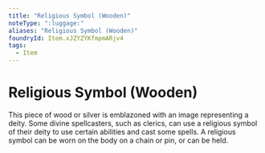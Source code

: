```yaml
---
title: "Religious Symbol (Wooden)"
noteType: ":luggage:"
aliases: "Religious Symbol (Wooden)"
foundryId: Item.xJZYZYKfmpmARjv4
tags:
  - Item
---
```


# Religious Symbol (Wooden)

This piece of wood or silver is emblazoned with an image representing a deity. Some divine spellcasters, such as clerics, can use a religious symbol of their deity to use certain abilities and cast some spells. A religious symbol can be worn on the body on a chain or pin, or can be held.
